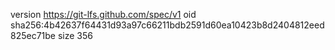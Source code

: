 version https://git-lfs.github.com/spec/v1
oid sha256:4b42637f64431d93a97c66211bdb2591d60ea10423b8d2404812eed825ec71be
size 356
